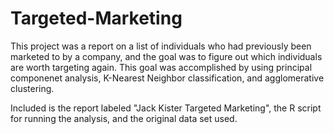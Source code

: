 # Targeted-Marketing
This project was a report on a list of individuals who had previously been marketed to by a company, and the goal was to figure out which individuals are worth targeting again. This goal was accomplished by using principal componenet analysis, K-Nearest Neighbor classification, and agglomerative clustering.

Included is the report labeled "Jack Kister Targeted Marketing", the R script for running the analysis, and the original data set used.
